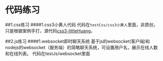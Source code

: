 # 代码练习

##1.css练习
####1.css3小黄人代码
代码在`testCss/css3小黄人`里面，非原创，只是根据案例手打，源代码[css3-littleHuang](https://github.com/JR93/css3-littleHuang)。

##2.js练习
####1.websocket即时聊天系统
基于js的websocket(客户端)和nodejs的websocket（服务端）的简略聊天系统，可设置用户名，展示在线人数和在线列表。
代码在testJs/websocket里面
